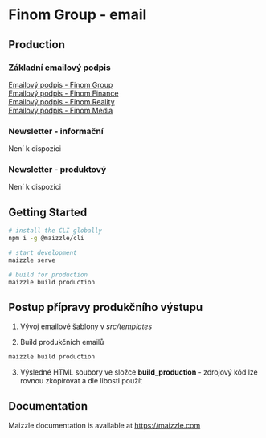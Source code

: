 # Finom Group - email

## Production

### Základní emailový podpis
[Emailový podpis - Finom Group](https://finommedia.github.io/finom_email/build_production/signature_finom-group.html)<br>
[Emailový podpis - Finom Finance](https://finommedia.github.io/finom_email/build_production/signature_finom-finance.html)<br>
[Emailový podpis - Finom Reality](https://finommedia.github.io/finom_email/build_production/signature_finom-reality.html)<br>
[Emailový podpis - Finom Media](https://finommedia.github.io/finom_email/build_production/signature_finom-media.html)<br>

### Newsletter - informační
Není k dispozici

### Newsletter - produktový
Není k dispozici


## Getting Started

```sh
# install the CLI globally
npm i -g @maizzle/cli

# start development
maizzle serve

# build for production
maizzle build production
```

## Postup přípravy produkčního výstupu
1. Vývoj emailové šablony v *src/templates*

2. Build produkčních emailů
```sh
maizzle build production
```
3. Výsledné HTML soubory ve složce **build_production** - zdrojový kód lze rovnou zkopírovat a dle libosti použít

## Documentation

Maizzle documentation is available at https://maizzle.com
